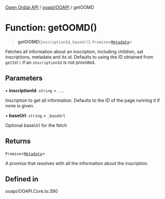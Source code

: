 [Open Ordial API](../../../README.md) / [ooapi/OOAPI](../README.md) / getOOMD

# Function: getOOMD()

> **getOOMD**(`inscriptionId`, `baseUrl`): `Promise`\<[`Metadata`](../../../OOMD/interfaces/Metadata.md)\>

Fetches all information about an inscription, including children, sat inscriptions, metadata and its id.
Defaults to using the ID obtained from `getId()` if an `inscriptionId` is not provided.

## Parameters

• **inscriptionId**: `string` = `...`

Inscription to get all information.
                                Defaults to the ID of the page running it if none is given.

• **baseUrl**: `string` = `_baseUrl`

Optional baseUrl for the fetch

## Returns

`Promise`\<[`Metadata`](../../../OOMD/interfaces/Metadata.md)\>

A promise that resolves with all the information about the inscription.

## Defined in

ooapi/OOAPI.Core.ts:390
